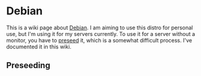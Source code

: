 # Debian

This is a wiki page about [Debian](https://debian.org). I am aiming to use this distro for personal use, but I'm using it for my servers currently. To use it for a server without a monitor, you have to [preseed](debian.md/#preseeding) it, which is a somewhat difficult process. I've documented it in this wiki.

## Preseeding